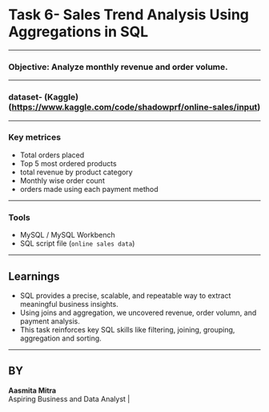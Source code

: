 # Task 6- Sales Trend Analysis Using Aggregations in SQL
---

### Objective: Analyze monthly revenue and order volume.
---

### dataset- (Kaggle) (https://www.kaggle.com/code/shadowprf/online-sales/input)
---

### Key metrices
-  Total orders placed
-  Top 5 most ordered products
-  total revenue by product category
-  Monthly wise order count
-  orders made using each payment method
---

### Tools
- MySQL / MySQL Workbench
- SQL script file (`online sales data`)

---

  ## Learnings
- SQL provides a precise, scalable, and repeatable way to extract meaningful business insights.
- Using joins and aggregation, we uncovered revenue, order volumn, and payment analysis.
- This task reinforces key SQL skills like filtering, joining, grouping, aggregation and sorting.

---
## BY
**Aasmita Mitra**      
Aspiring Business and Data Analyst | 


  

  
